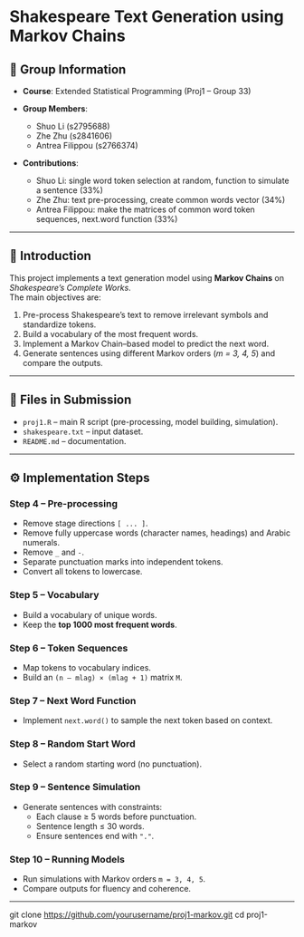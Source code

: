 # Shakespeare Text Generation using Markov Chains  

## 📌 Group Information  
- **Course**: Extended Statistical Programming (Proj1 – Group 33)  
- **Group Members**:  
  - Shuo Li (s2795688)  
  - Zhe Zhu (s2841606)  
  - Antrea Filippou (s2766374)  

- **Contributions**:  
  - Shuo Li: single word token selection at random, function to simulate a sentence (33%)
  - Zhe Zhu: text pre-processing, create common words vector (34%)
  - Antrea Filippou: make the matrices of common word token sequences, next.word function (33%)

---

## 📖 Introduction  
This project implements a text generation model using **Markov Chains** on *Shakespeare’s Complete Works*.  
The main objectives are:  

1. Pre-process Shakespeare’s text to remove irrelevant symbols and standardize tokens.  
2. Build a vocabulary of the most frequent words.  
3. Implement a Markov Chain–based model to predict the next word.  
4. Generate sentences using different Markov orders (*m = 3, 4, 5*) and compare the outputs.  

---

## 📂 Files in Submission  
- `proj1.R` – main R script (pre-processing, model building, simulation).  
- `shakespeare.txt` – input dataset.  
- `README.md` – documentation.  

---

## ⚙️ Implementation Steps  

### Step 4 – Pre-processing  
- Remove stage directions `[ ... ]`.  
- Remove fully uppercase words (character names, headings) and Arabic numerals.  
- Remove `_` and `-`.  
- Separate punctuation marks into independent tokens.  
- Convert all tokens to lowercase.  

### Step 5 – Vocabulary  
- Build a vocabulary of unique words.  
- Keep the **top 1000 most frequent words**.  

### Step 6 – Token Sequences  
- Map tokens to vocabulary indices.  
- Build an `(n – mlag) × (mlag + 1)` matrix `M`.  

### Step 7 – Next Word Function  
- Implement `next.word()` to sample the next token based on context.  

### Step 8 – Random Start Word  
- Select a random starting word (no punctuation).  

### Step 9 – Sentence Simulation  
- Generate sentences with constraints:  
  - Each clause ≥ 5 words before punctuation.  
  - Sentence length ≤ 30 words.  
  - Ensure sentences end with `"."`.  

### Step 10 – Running Models  
- Run simulations with Markov orders `m = 3, 4, 5`.  
- Compare outputs for fluency and coherence.  

---

   git clone https://github.com/yourusername/proj1-markov.git
   cd proj1-markov
